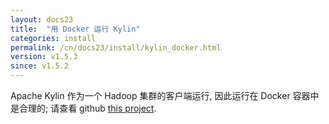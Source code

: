 ```yaml
---
layout: docs23
title:  "用 Docker 运行 Kylin"
categories: install
permalink: /cn/docs23/install/kylin_docker.html
version: v1.5.3
since: v1.5.2
---
```


Apache Kylin 作为一个 Hadoop 集群的客户端运行, 因此运行在 Docker 容器中是合理的; 请查看 github [this project](https://github.com/Kyligence/kylin-docker/).
